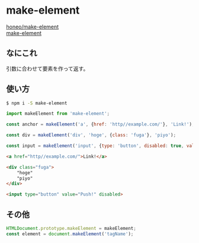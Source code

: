 # make-element
[honeo/make-element](https://github.com/honeo/make-element)  
[make-element](https://www.npmjs.com/package/make-element)

## なにこれ
引数に合わせて要素を作って返す。

## 使い方
```sh
$ npm i -S make-element
```
```js
import makeElement from 'make-element';

const anchor = makeElement('a', {href: 'http//example.com/'}, 'Link!');

const div = makeElement('div', 'hoge', {class: 'fuga'}, 'piyo');

const input = makeElement('input', {type: 'button', disabled: true, value: 'Push!'});
```
```html
<a href="http//example.com/">Link!</a>

<div class="fuga">
	"hoge"
	"piyo"
</div>

<input type="button" value="Push!" disabled>
```

## その他
```js
HTMLDocument.prototype.makeElement = makeElement;
const element = document.makeElement('tagName');
```
